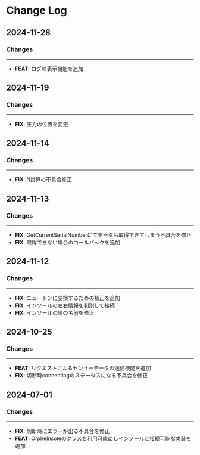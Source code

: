 # Change Log

## 2024-11-28

### Changes

---

- **FEAT**: ログの表示機能を追加

## 2024-11-19

### Changes

---

- **FIX**: 圧力の位置を変更

## 2024-11-14

### Changes

---

- **FIX**: N計算の不具合修正

## 2024-11-13

### Changes

---

- **FIX**: GetCurrentSerialNumberにてデータも取得できてしまう不具合を修正
- **FIX**: 取得できない場合のコールバックを追加

## 2024-11-12

### Changes

---

- **FIX**: ニュートンに変換するための補正を追加
- **FIX**: インソールの左右情報を判別して接続
- **FIX**: インソールの値の名前を修正

## 2024-10-25

### Changes

---

- **FEAT**: リクエストによるセンサーデータの送信機能を追加
- **FIX**: 切断時connectingのステータスになる不具合を修正

## 2024-07-01

### Changes

---

 - **FIX**: 切断時にエラーが出る不具合を修正
 - **FEAT**: OrpheInsoleのクラスを利用可能にしインソールと接続可能な実装を追加